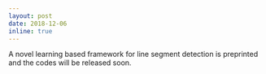 ```yaml
---
layout: post
date: 2018-12-06
inline: true
---
```

A novel learning based framework for line segment detection is preprinted and the codes will be released soon.